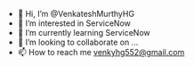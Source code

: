 - 👋 Hi, I’m @VenkateshMurthyHG
- 👀 I’m interested in ServiceNow
- 🌱 I’m currently learning ServiceNow
- 💞️ I’m looking to collaborate on ...
- 📫 How to reach me venkyhg552@gmail.com

<!---
VenkateshMurthyHG/VenkateshMurthyHG is a ✨ special ✨ repository because its `README.md` (this file) appears on your GitHub profile.
You can click the Preview link to take a look at your changes.
--->
